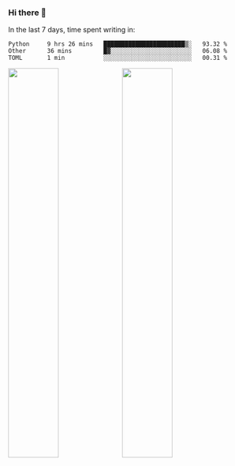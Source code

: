 ### Hi there 👋

In the last 7 days, time spent writing in:

<!--START_SECTION:waka-->
```text
Python     9 hrs 26 mins   ███████████████████████▒░   93.32 % 
Other      36 mins         █▓░░░░░░░░░░░░░░░░░░░░░░░   06.08 % 
TOML       1 min           ░░░░░░░░░░░░░░░░░░░░░░░░░   00.31 % 
```
<!--END_SECTION:waka-->

<img src="https://wakatime.com/share/@jimtje/5d0c92de-08f8-4a72-8f2f-6a9693d1e318.svg" width=45% height=45%> <img src="https://wakatime.com/share/@jimtje/501498ae-bda5-4da7-a89d-b40bcdd5556d.svg" width=45% height=45%>
